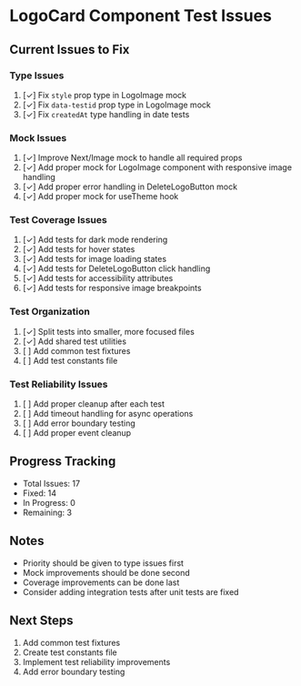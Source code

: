 # LogoCard Component Test Issues

## Current Issues to Fix

### Type Issues
1. [✓] Fix `style` prop type in LogoImage mock
2. [✓] Fix `data-testid` prop type in LogoImage mock
3. [✓] Fix `createdAt` type handling in date tests

### Mock Issues
1. [✓] Improve Next/Image mock to handle all required props
2. [✓] Add proper mock for LogoImage component with responsive image handling
3. [✓] Add proper error handling in DeleteLogoButton mock
4. [✓] Add proper mock for useTheme hook

### Test Coverage Issues
1. [✓] Add tests for dark mode rendering
2. [✓] Add tests for hover states
3. [✓] Add tests for image loading states
4. [✓] Add tests for DeleteLogoButton click handling
5. [✓] Add tests for accessibility attributes
6. [✓] Add tests for responsive image breakpoints

### Test Organization
1. [✓] Split tests into smaller, more focused files
2. [✓] Add shared test utilities
3. [ ] Add common test fixtures
4. [ ] Add test constants file

### Test Reliability Issues
1. [ ] Add proper cleanup after each test
2. [ ] Add timeout handling for async operations
3. [ ] Add error boundary testing
4. [ ] Add proper event cleanup

## Progress Tracking

- Total Issues: 17
- Fixed: 14
- In Progress: 0
- Remaining: 3

## Notes

- Priority should be given to type issues first
- Mock improvements should be done second
- Coverage improvements can be done last
- Consider adding integration tests after unit tests are fixed

## Next Steps

1. Add common test fixtures
2. Create test constants file
3. Implement test reliability improvements
4. Add error boundary testing 